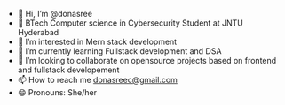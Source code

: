 - 👋 Hi, I’m @donasree
- 🏫 BTech Computer science in Cybersecurity Student at JNTU Hyderabad
- 👀 I’m interested in Mern stack development
- 🌱 I’m currently learning Fullstack development and DSA
- 💞️ I’m looking to collaborate on opensource projects based on frontend and fullstack developement
- 📫 How to reach me donasreec@gmail.com
- 😄 Pronouns: She/her

<!---
donasree/donasree is a ✨ special ✨ repository because its `README.md` (this file) appears on your GitHub profile.
You can click the Preview link to take a look at your changes.
--->
